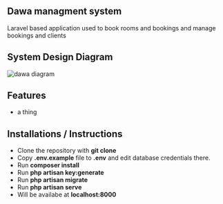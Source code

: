 ## Dawa managment system

Laravel based application used to book rooms and bookings and manage bookings and clients

## System Design Diagram

![dawa diagram](https://i.imgur.com/LBfVKWR)


## Features
- a thing

## Installations / Instructions

* Clone the repository with **git clone**
* Copy **.env.example** file to **.env** and edit database credentials there.
* Run **composer install**
* Run **php artisan key:generate**
* Run **php artisan migrate**
* Run **php artisan serve**
* Will be availabe at **localhost:8000**
